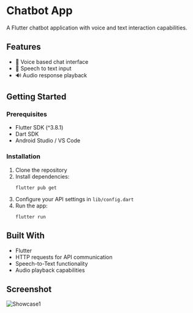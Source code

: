 # Chatbot App

A Flutter chatbot application with voice and text interaction capabilities.

## Features

- 💬 Voice based chat interface
- 🎤 Speech to text input
- 🔊 Audio response playback

## Getting Started

### Prerequisites

- Flutter SDK (^3.8.1)
- Dart SDK
- Android Studio / VS Code

### Installation

1. Clone the repository
2. Install dependencies:
   ```
   flutter pub get
   ```
3. Configure your API settings in `lib/config.dart`
4. Run the app:
   ```
   flutter run
   ```

## Built With

- Flutter
- HTTP requests for API communication
- Speech-to-Text functionality
- Audio playback capabilities

## Screenshot
![Showcase1](https://github.com/user-attachments/assets/cfad5391-b43e-4826-8ad3-3a93d2d9da52)
